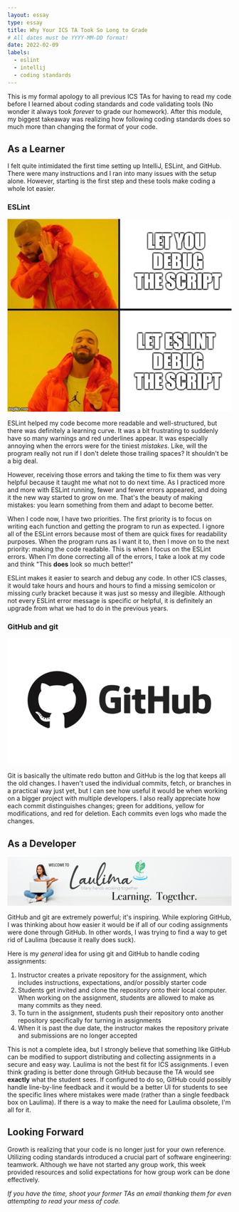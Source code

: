 ```yaml
---
layout: essay
type: essay
title: Why Your ICS TA Took So Long to Grade
# All dates must be YYYY-MM-DD format!
date: 2022-02-09
labels:
  - eslint
  - intellij
  - coding standards
---
```


This is my formal apology to all previous ICS TAs for having to read my code before I learned about coding standards and code validating tools (No wonder it always took _forever_ to grade our homework). After this module, my biggest takeaway was realizing how following coding standards does so much more than changing the format of your code.

## As a Learner

I felt quite intimidated the first time setting up IntelliJ, ESLint, and GitHub. There were many instructions and I ran into many issues with the setup alone. However, starting is the first step and these tools make coding a whole lot easier.

### ESLint

<div>
<img class="ui image medium centered" src="../images/eslint-meme.jpeg">
</div>
  
ESLint helped my code become more readable and well-structured, but there was definitely a learning curve. It was a bit frustrating to suddenly have so many warnings and red underlines appear. It was especially annoying when the errors were for the tiniest _mistakes_. Like, will the program really not run if I don't delete those trailing spaces? It shouldn't be a big deal.

However, receiving those errors and taking the time to fix them was very helpful because it taught me what not to do next time. As I practiced more and more with ESLint running, fewer and fewer errors appeared, and doing it the new way started to grow on me. That's the beauty of making mistakes: you learn something from them and adapt to become better.

When I code now, I have two priorities. The first priority is to focus on writing each function and getting the program to run as expected. I ignore all of the ESLint errors because most of them are quick fixes for readability purposes. When the program runs as I want it to, then I move on to the next priority: making the code readable. This is when I focus on the ESLint errors. When I'm done correcting all of the errors, I take a look at my code and think "This **does** look so much better!"

ESLint makes it easier to search and debug any code. In other ICS classes, it would take hours and hours and hours to find a missing semicolon or missing curly bracket because it was just so messy and illegible. Although not every ESLint error message is specific or helpful, it is definitely an upgrade from what we had to do in the previous years.

### GitHub and git

<div>
<img class="ui image medium centered" src="../images/github.jpeg">
</div>

Git is basically the ultimate redo button and GitHub is the log that keeps all the old changes. I haven't used the individual commits, fetch, or branches in a practical way just yet, but I can see how useful it would be when working on a bigger project with multiple developers. I also really appreciate how each commit distinguishes changes; green for additions, yellow for modifications, and red for deletion. Each commits even logs who made the changes.

## As a Developer

<div>
<img class="ui image large centered" src="../images/laulima_full_banner.jpeg">
</div>

GitHub and git are extremely powerful; it's inspiring. While exploring GitHub, I was thinking about how easier it would be if all of our coding assignments were done through GitHub. In other words, I was trying to find a way to get rid of Laulima (because it really does suck).

Here is my _general_ idea for using git and GitHub to handle coding assignments:
1. Instructor creates a private repository for the assignment, which includes instructions, expectations, and/or possibly starter code
2. Students get invited and clone the repository onto their local computer. When working on the assignment, students are allowed to make as many commits as they need.
3. To turn in the assignment, students push their repository onto another repository specifically for turning in assignments
4. When it is past the due date, the instructor makes the repository private and submissions are no longer accepted

This is not a complete idea, but I strongly believe that something like GitHub can be modified to support distributing and collecting assignments in a secure and easy way. Laulima is not the best fit for ICS assignments. I even think grading is better done through GitHub because the TA would see **exactly** what the student sees. If configured to do so, GitHub could possibly handle line-by-line feedback and it would be a better UI for students to see the specific lines where mistakes were made (rather than a single feedback box on Laulima). If there is a way to make the need for Laulima obsolete, I'm all for it.

## Looking Forward
Growth is realizing that your code is no longer just for your own reference. Utilizing coding standards introduced a crucial part of software engineering: teamwork. Although we have not started any group work, this week provided resources and solid expectations for how group work can be done effectively.


_If you have the time, shoot your former TAs an email thanking them for even attempting to read your mess of code._
